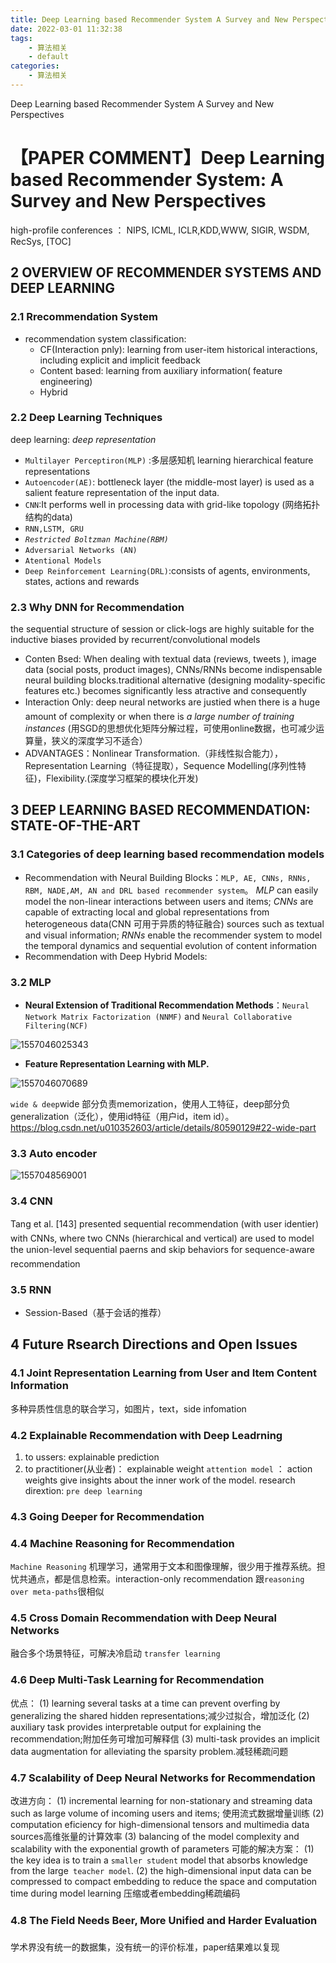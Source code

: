 ```yaml
---
title: Deep Learning based Recommender System A Survey and New Perspectives
date: 2022-03-01 11:32:38
tags:
    - 算法相关
    - default
categories: 
    - 算法相关
---
```


Deep Learning based Recommender System A Survey and New Perspectives

<!-- more -->


# 【PAPER COMMENT】Deep Learning based Recommender System: A Survey and New Perspectives

high-profile conferences ： NIPS, ICML, ICLR,KDD,WWW, SIGIR, WSDM, RecSys,
[TOC]
## 2 OVERVIEW OF RECOMMENDER SYSTEMS AND DEEP LEARNING
### 2.1 Rrecommendation System
- recommendation system classification:
  - CF(Interaction pnly): learning from user-item historical interactions, including explicit and implicit feedback
  - Content based: learning from auxiliary information( feature engineering)
  - Hybrid
### 2.2 Deep Learning Techniques
deep learning: *deep representation*
- `Multilayer Perceptiron(MLP)` :多层感知机 learning hierarchical feature representations
- `Autoencoder(AE)`: bottleneck  layer (the middle-most layer) is used as a salient feature representation of the input
  data.
- `CNN`:It performs well in processing data with grid-like topology (网络拓扑结构的data)
- `RNN,LSTM, GRU`
-  *`Restricted Boltzman Machine(RBM)`*
- `Adversarial Networks (AN)`
- `Atentional Models`
- `Deep Reinforcement Learning(DRL)`:consists of agents, environments, states, actions and rewards
### 2.3 Why DNN for Recommendation
the sequential structure of session or click-logs are highly suitable for the inductive
biases provided by recurrent/convolutional models

- Conten Bsed: When dealing with textual data (reviews, tweets ), image data (social posts, product images), CNNs/RNNs become indispensable neural building blocks.traditional alternative (designing modality-specific features etc.) becomes significantly less atractive and consequently 
- Interaction Only:  deep neural networks are justied when there is a huge amount of complexity or when there is
*a large number of training instances* (用SGD的思想优化矩阵分解过程，可使用online数据，也可减少运算量，狭义的深度学习不适合）
- ADVANTAGES：Nonlinear Transformation.（非线性拟合能力），Representation Learning（特征提取），Sequence Modelling(序列性特征)，Flexibility.(深度学习框架的模块化开发)
## 3 DEEP LEARNING BASED RECOMMENDATION: STATE-OF-THE-ART
### 3.1 Categories of deep learning based recommendation models
- Recommendation with Neural Building Blocks：`MLP, AE, CNNs, RNNs, RBM, NADE,AM, AN and DRL based recommender system`。 *MLP* can easily model the non-linear interactions between users and items; *CNNs* are capable of extracting local and global representations from heterogeneous data(CNN 可用于异质的特征融合) sources such as textual and visual information; *RNNs*  enable the recommender system to model the temporal dynamics and sequential evolution of content information
- Recommendation with Deep Hybrid Models:

### 3.2 MLP
- **Neural Extension of Traditional Recommendation Methods**：`Neural Network Matrix Factorization (NNMF)`  and `Neural Collaborative Filtering(NCF)`

 ![1557046025343](pics/1557046025343.png)

- **Feature Representation Learning with MLP.** 

![1557046070689](pics/1557046070689.png)

`wide & deep`wide 部分负责memorization，使用人工特征，deep部分负generalization（泛化），使用id特征（用户id，item id）。<https://blog.csdn.net/u010352603/article/details/80590129#22-wide-part>

### 3.3 Auto encoder 

![1557048569001](pics/1557048569001.png)

### 3.4 CNN

Tang et al. [143] presented sequential recommendation (with user identier) with CNNs, where two CNNs (hierarchical and vertical) are used to model the union-level sequential paerns and skip behaviors for sequence-aware recommendation

### 3.5 RNN

- Session-Based（基于会话的推荐）
## 4 Future Rsearch Directions and Open Issues
### 4.1 Joint Representation Learning from User and Item Content Information
多种异质性信息的联合学习，如图片，text，side infomation 
### 4.2 Explainable Recommendation with Deep Leadrning
1. to ussers: explainable prediction
2. to practitioner(从业者)： explainable weight
`attention model` ： action weights give insights about the inner work of the model. 
research dirextion:  `pre deep learning` 
### 4.3 Going Deeper for Recommendation
### 4.4 Machine Reasoning for Recommendation
`Machine Reasoning` 机理学习，通常用于文本和图像理解，很少用于推荐系统。担忧共通点，都是信息检索。interaction-only recommendation 跟`reasoning over meta-paths`很相似
### 4.5 Cross Domain Recommendation with Deep Neural Networks
融合多个场景特征，可解决冷启动
`transfer learning`
### 4.6 Deep Multi-Task Learning for Recommendation
优点：
(1) learning several tasks at a time can prevent overfing by generalizing the shared hidden representations;减少过拟合，增加泛化
(2) auxiliary task provides interpretable output for explaining the recommendation;附加任务可增加可解释信
(3) multi-task provides an implicit data augmentation for alleviating the sparsity problem.减轻稀疏问题
### 4.7 Scalability of Deep Neural Networks for Recommendation
改进方向：
(1) incremental learning for non-stationary and streaming data such as large volume of incoming users
and items; 使用流式数据增量训练
(2) computation eficiency for high-dimensional tensors and multimedia data sources高维张量的计算效率
(3) balancing of the model complexity and scalability with the exponential growth of parameters
可能的解决方案：
(1) the key idea is to train a `smaller student` model that absorbs knowledge from the large` teacher model`. 
(2) the high-dimensional input data can be compressed to compact embedding to reduce the space and computation time during model learning 压缩或者embedding稀疏编码

### 4.8 The Field Needs Beer, More Unified and Harder Evaluation
学术界没有统一的数据集，没有统一的评价标准，paper结果难以复现

